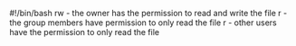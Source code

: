 #!/bin/bash
rw - the owner has the permission to read and write the file
r - the group members have permission to only read the file
r - other users have the permission to only read the file
